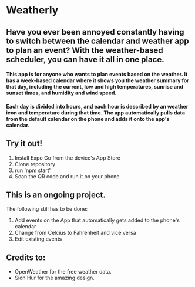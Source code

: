 # Weatherly

## Have you ever been annoyed constantly having to switch between the calendar and weather app to plan an event? With the weather-based scheduler, you can have it all in one place. 

#### This app is for anyone who wants to plan events based on the weather. It has a week-based calendar where it shows you the weather summary for that day, including the current, low and high temperatures, sunrise and sunset times, and humidity and wind speed. 
#### Each day is divided into hours, and each hour is described by an weather icon and temperature during that time. The app automatically pulls data from the default calendar on the phone and adds it onto the app's calendar. 

## Try it out!
1. Install Expo Go from the device's App Store
2. Clone repository
3. run 'npm start'
4. Scan the QR code and run it on your phone

## This is an ongoing project. 
The following still has to be done:

1. Add events on the App that automatically gets added to the phone's calendar 
2. Change from Celcius to Fahrenheit and vice versa
3. Edit existing events








## Credits to:
- OpenWeather for the free weather data.
- Sion Hur for the amazing design.
